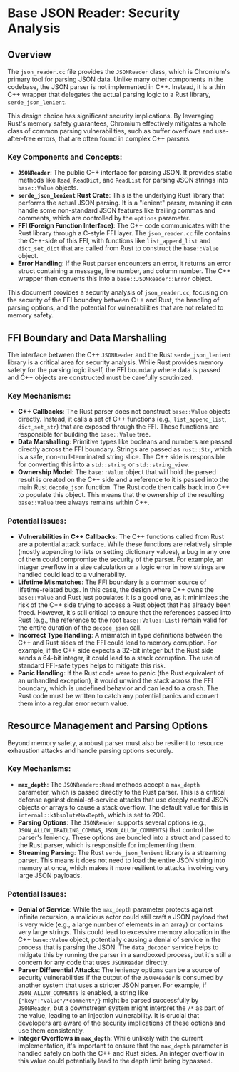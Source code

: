 # Base JSON Reader: Security Analysis

## Overview

The `json_reader.cc` file provides the `JSONReader` class, which is Chromium's primary tool for parsing JSON data. Unlike many other components in the codebase, the JSON parser is not implemented in C++. Instead, it is a thin C++ wrapper that delegates the actual parsing logic to a Rust library, `serde_json_lenient`.

This design choice has significant security implications. By leveraging Rust's memory safety guarantees, Chromium effectively mitigates a whole class of common parsing vulnerabilities, such as buffer overflows and use-after-free errors, that are often found in complex C++ parsers.

### Key Components and Concepts:

- **`JSONReader`**: The public C++ interface for parsing JSON. It provides static methods like `Read`, `ReadDict`, and `ReadList` for parsing JSON strings into `base::Value` objects.
- **`serde_json_lenient` Rust Crate**: This is the underlying Rust library that performs the actual JSON parsing. It is a "lenient" parser, meaning it can handle some non-standard JSON features like trailing commas and comments, which are controlled by the `options` parameter.
- **FFI (Foreign Function Interface)**: The C++ code communicates with the Rust library through a C-style FFI layer. The `json_reader.cc` file contains the C++-side of this FFI, with functions like `list_append_list` and `dict_set_dict` that are called from Rust to construct the `base::Value` object.
- **Error Handling**: If the Rust parser encounters an error, it returns an error struct containing a message, line number, and column number. The C++ wrapper then converts this into a `base::JSONReader::Error` object.

This document provides a security analysis of `json_reader.cc`, focusing on the security of the FFI boundary between C++ and Rust, the handling of parsing options, and the potential for vulnerabilities that are not related to memory safety.

## FFI Boundary and Data Marshalling

The interface between the C++ `JSONReader` and the Rust `serde_json_lenient` library is a critical area for security analysis. While Rust provides memory safety for the parsing logic itself, the FFI boundary where data is passed and C++ objects are constructed must be carefully scrutinized.

### Key Mechanisms:

- **C++ Callbacks**: The Rust parser does not construct `base::Value` objects directly. Instead, it calls a set of C++ functions (e.g., `list_append_list`, `dict_set_str`) that are exposed through the FFI. These functions are responsible for building the `base::Value` tree.
- **Data Marshalling**: Primitive types like booleans and numbers are passed directly across the FFI boundary. Strings are passed as `rust::Str`, which is a safe, non-null-terminated string slice. The C++ side is responsible for converting this into a `std::string` or `std::string_view`.
- **Ownership Model**: The `base::Value` object that will hold the parsed result is created on the C++ side and a reference to it is passed into the main Rust `decode_json` function. The Rust code then calls back into C++ to populate this object. This means that the ownership of the resulting `base::Value` tree always remains within C++.

### Potential Issues:

- **Vulnerabilities in C++ Callbacks**: The C++ functions called from Rust are a potential attack surface. While these functions are relatively simple (mostly appending to lists or setting dictionary values), a bug in any one of them could compromise the security of the parser. For example, an integer overflow in a size calculation or a logic error in how strings are handled could lead to a vulnerability.
- **Lifetime Mismatches**: The FFI boundary is a common source of lifetime-related bugs. In this case, the design where C++ owns the `base::Value` and Rust just populates it is a good one, as it minimizes the risk of the C++ side trying to access a Rust object that has already been freed. However, it's still critical to ensure that the references passed into Rust (e.g., the reference to the root `base::Value::List`) remain valid for the entire duration of the `decode_json` call.
- **Incorrect Type Handling**: A mismatch in type definitions between the C++ and Rust sides of the FFI could lead to memory corruption. For example, if the C++ side expects a 32-bit integer but the Rust side sends a 64-bit integer, it could lead to a stack corruption. The use of standard FFI-safe types helps to mitigate this risk.
- **Panic Handling**: If the Rust code were to panic (the Rust equivalent of an unhandled exception), it would unwind the stack across the FFI boundary, which is undefined behavior and can lead to a crash. The Rust code must be written to catch any potential panics and convert them into a regular error return value.

## Resource Management and Parsing Options

Beyond memory safety, a robust parser must also be resilient to resource exhaustion attacks and handle parsing options securely.

### Key Mechanisms:

- **`max_depth`**: The `JSONReader::Read` methods accept a `max_depth` parameter, which is passed directly to the Rust parser. This is a critical defense against denial-of-service attacks that use deeply nested JSON objects or arrays to cause a stack overflow. The default value for this is `internal::kAbsoluteMaxDepth`, which is set to 200.
- **Parsing Options**: The `JSONReader` supports several options (e.g., `JSON_ALLOW_TRAILING_COMMAS`, `JSON_ALLOW_COMMENTS`) that control the parser's leniency. These options are bundled into a struct and passed to the Rust parser, which is responsible for implementing them.
- **Streaming Parsing**: The Rust `serde_json_lenient` library is a streaming parser. This means it does not need to load the entire JSON string into memory at once, which makes it more resilient to attacks involving very large JSON payloads.

### Potential Issues:

- **Denial of Service**: While the `max_depth` parameter protects against infinite recursion, a malicious actor could still craft a JSON payload that is very wide (e.g., a large number of elements in an array) or contains very large strings. This could lead to excessive memory allocation in the C++ `base::Value` object, potentially causing a denial of service in the process that is parsing the JSON. The `data_decoder` service helps to mitigate this by running the parser in a sandboxed process, but it's still a concern for any code that uses `JSONReader` directly.
- **Parser Differential Attacks**: The leniency options can be a source of security vulnerabilities if the output of the `JSONReader` is consumed by another system that uses a stricter JSON parser. For example, if `JSON_ALLOW_COMMENTS` is enabled, a string like `{"key":"value"/*comment*/}` might be parsed successfully by `JSONReader`, but a downstream system might interpret the `/*` as part of the value, leading to an injection vulnerability. It is crucial that developers are aware of the security implications of these options and use them consistently.
- **Integer Overflows in `max_depth`**: While unlikely with the current implementation, it's important to ensure that the `max_depth` parameter is handled safely on both the C++ and Rust sides. An integer overflow in this value could potentially lead to the depth limit being bypassed.